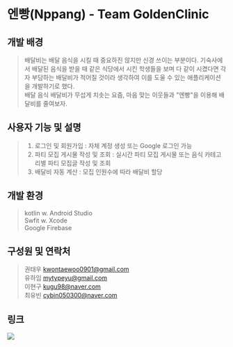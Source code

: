 # 엔빵(Nppang) - Team GoldenClinic

## 개발 배경
 > 배달비는 배달 음식을 시킬 때 중요하진 않지만 신경 쓰이는 부분이다. 기숙사에서 배달된 음식을 받을 때 같은 식당에서 시킨 학생들을 보며 다 같이 시켰다면 각자 부담하는 배달비가 적어질 것이라 생각하여 이를 도울 수 있는 애플리케이션을 개발하기로 했다. <br> 배달 음식 배달비가 무섭게 치솟는 요즘, 마음 맞는 이웃들과 "엔빵"을 이용해 배달비를 줄여보자.
 
## 사용자 기능 및 설명
   > 1. 로그인 및 회원가입 : 자체 계정 생성 또는 Google 로그인 가능
   > 2. 파티 모집 게시물 작성 및 조회 : 실시간 파티 모집 게시물 또는 음식 카테고리별 파티 모집글 작성 및 조회
   > 3. 배달비 자동 계산 : 모집 인원수에 따라 배달비 할당
   
 ## 개발 환경
  > kotlin w. Android Studio <br>
  > Swfit w. Xcode <br>
  > Google Firebase <br>

## 구성원 및 연락처
> 권태우 kwontaewoo0901@gmail.com  
> 유하임 mytypeyu@gmail.com  
> 이현구 kugu98@naver.com  
> 최유빈 cybin050300@naver.com  

## 링크
<a href="https://trello.com/2022goldenclinic"><img src="https://img.shields.io/badge/Trello-FF6A6A?style=flat-square&logo=Trello&logoColor=white&link=https://trello.com/b/DmO8LTNt/%EC%84%B8%ED%83%81%EA%B8%B0-%EC%95%B1-%EC%8A%A4%ED%81%AC%EB%9F%BC-%ED%94%84%EB%A0%88%EC%9E%84%EC%9B%8C%ED%81%AC"/></a> 
